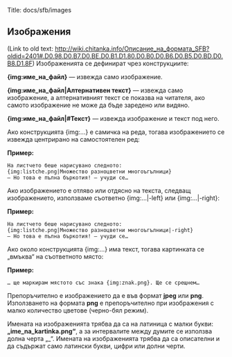 Title: docs/sfb/images

## Изображения

(Link to old text: http://wiki.chitanka.info/Описание_на_формата_SFB?oldid=2401#.D0.98.D0.B7.D0.BE.D0.B1.D1.80.D0.B0.D0.B6.D0.B5.D0.BD.D0.B8.D1.8F)
Изображенията се дефинират чрез конструкциите: 

<b>{img:име_на_файл}</b> — извежда само изображение. 


<b>{img:име_на_файл|Алтернативен текст}</b> — извежда само изображение, а алтернативният текст се показва на читателя, ако самото изображение не може да бъде заредено или видяно. 

<b>{img:име_на_файл|#Текст}</b> — извежда изображение и текст под него. 



Ако конструкцията {img:…} е самичка на реда, тогава изображението се извежда центрирано на самостоятелен ред: 

<b>Пример:</b> 


 	На листчето беше нарисувано следното:
 	{img:listche.png|Множество разноцветни многоъгълници}
 	— Но това е пълна бъркотия! — учуди се…


Ако изображението е отляво или отдясно на текста, следващ изображението, използваме съответно {img:…|-left} или {img:…|-right}: 

<b>Пример:</b> 


 	На листчето беше нарисувано следното:
 	{img:listche.png|Множество разноцветни многоъгълници|-right}
 	— Но това е пълна бъркотия! — учуди се…


Ако около конструкцията {img:…} има текст, тогава картинката се „вмъква“ на съответното място: 

<b>Пример:</b> 


 	… ще маркирам мястото със знака {img:znak.png}. Ще се срещнем…


Препоръчително е изображението да е във формат <b>jpeg</b> или <b>png</b>. Използването на формата <b>png</b> е препоръчително при изображения с малко количество цветове (черно-бял режим). 

Имената на изображенията трябва да са на латиница с малки букви: <b>„ime_na_kartinka.png“</b>, а за интервалите между думите се използва долна черта „_“. Имената на изображенията трябва да са описателни и да съдържат само латински букви, цифри или долни черти.

